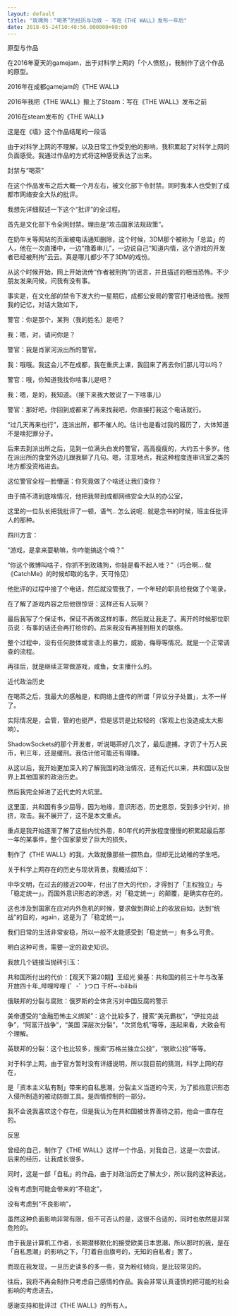 ```yaml
---
layout: default
title: "玫瑰狗：“喝茶”的经历与功效 – 写在《THE WALL》发布一年后"
date: 2018-05-24T10:48:56.000000+08:00
---
```


原型与作品

在2016年夏天的gamejam，出于对科学上网的「个人愤怒」，我制作了这个作品的原型。


2016年在成都gamejam的《THE WALL》

2016年我把《THE WALL》搬上了Steam：写在《THE WALL》发布之前


2016在steam发布的《THE WALL》


这是在《墙》这个作品结尾的一段话

由于对科学上网的不理解，以及日常工作受到他的影响，我积累起了对科学上网的负面感受。我通过作品的方式将这种感受表达了出来。

封禁与“喝茶”

在这个作品发布之后大概一个月左右，被文化部下令封禁。同时我本人也受到了成都市网络安全大队的批评。

我想先详细叙述一下这个“批评”的全过程。

首先是文化部下令全网封禁。理由是“攻击国家法规政策”。

在奶牛关等网站的页面被电话通知删除，这个时候，3DM那个被称为「总监」的人，他在一次直播中，一边“撸着串儿”，一边说自己“知道内情，这个游戏的开发者已经被刑拘”云云。真是哪儿都少不了3DM的戏份。

从这个时候开始，网上开始流传“作者被刑拘”的谣言，并且描述的相当恐怖。不少朋友发来问候，问我有没有事。

事实是，在文化部的禁令下发大约一星期后，成都公安局的警官打电话给我。按照我的记忆，对话大致如下，

警官：你是那个，某狗（我的姓名）是吧？


我：嗯，对，请问你是？


警官：我是肖家河派出所的警官。


我：哦哦。我这会儿不在成都，我在重庆上课，我回来了再去你们那儿可以吗？


警官：哦，你知道我找你啥事儿是吧？


我：嗯，是的，我知道。（接下来我大致说了一下啥事儿）


警官：那好吧，你回到成都来了再来找我吧，你直接打我这个电话就行。


“过几天再来也行”，连派出所，都不催人的。估计也是看过我的履历了，大体知道不是啥犯罪分子。

后来去到派出所之后，见到一位满头白发的警官，高高瘦瘦的，大约五十多岁。他在派出所的食堂外边儿跟我聊了几句。嗯，注意地点，我这种程度连审讯室之类的地方都没资格进去。


这位警官全程一脸懵逼：你究竟做了个啥还让我们查你？

由于搞不清到底啥情况，他把我带到成都网络安全大队的办公室，

这里的一位队长把我批评了一顿，语气.. 怎么说呢.. 就是念书的时候，班主任批评人的那种。

四川方言：

“游戏，是拿来耍勒嘛，你咋能搞这个喃？”


“你这个微博叫啥子，你抓不到玫瑰狗，你娃是看不起人哇？”（巧合啊… 做《CatchMe》的时候却取的名字，天可怜见）

他批评的过程中接了个电话，然后就没管我了，一个年轻的职员给我做了个笔录，


在了解了游戏内容之后他很惊讶：这样还有人玩啊？


最后我写了个保证书，保证不再做这样的事，然后就让我走了。离开的时候那位职员说：有事的话还会再打给你的。后来我没有再接到相关的联络。


整个过程中，没有任何肢体或言语上的暴力，威胁，侮辱等情况。就是一个正常调查的流程。


再往后，就是继续正常做游戏，咸鱼，女主播什么的。

近代政治历史

在喝茶之后，我最大的感触是，和网络上盛传的所谓「异议分子处置」，太不一样了。


实际情况是，会管，管的也挺严，但是惩罚是比较轻的（客观上也没造成太大影响）。


ShadowSockets的那个开发者，听说喝茶好几次了，最后逮捕，才罚了十万人民币，判三年，还是缓刑。我估计他可能还有得赚。

从这以后，我开始更加深入的了解我国的政治情况，还有近代以来，共和国以及世界上其他国家的政治历史。


然后我完全掉进了近代史的大坑里。


这里面，共和国有多少屈辱，因为地缘，意识形态，历史恩怨，受到多少针对，排挤，攻击。我不展开了，这不是本文重点。


重点是我开始逐渐了解了这些内忧外患，80年代的开放程度慢慢的积累起最后那一年的某事件，整个国家蒙受了巨大的损失。


制作了《THE WALL》的我，大致就像那些一腔热血，但却无比幼稚的学生吧。

关于科学上网存在的历史与现状背景，我概括如下：

中华文明，在过去的接近200年，付出了巨大的代价，才得到了「主权独立」与「稳定统一」。而国外意识形态的渗透，对「稳定统一」的颠覆，是确实存在的。


这也涉及到国家在应对内外危机的时候，要求做到舆论上的收放自如，达到“统战”的目的，again，这是为了「稳定统一」。

我们日常的生活非常安稳，所以一般不太能感受到「稳定统一」有多么可贵。


明白这种可贵，需要一定的政史知识。

我放几个链接当抛砖引玉：

共和国所付出的代价：【观天下第20期】王绍光  奠基：共和国的前三十年与改革开放四十年_哔哩哔哩 (゜-゜)つロ 干杯~-bilibili


俄联邦的分裂与腐败：俄罗斯的全体贪污对中国反腐的警示


美帝遭受的“金融恐怖主义绑架”：这个比较多了，搜索“美元霸权”，“伊拉克战争”，“阿富汗战争”，“美国 深层次分裂”，“次贷危机”等等，连起来看，大致会有个理解。


 英联邦的分裂：这个也比较多，搜索“苏格兰独立公投”，“脱欧公投”等等。

对于科学上网，由于官方暂时没有详细说明，所以我目前的猜测，科学上网的存在，


是「资本主义私有制」带来的自私思潮，分裂主义当道的今天，为了抵挡意识形态入侵所制造的被动防御工具。是舆情控制的一部分。


我不会说我喜欢这个存在，但是我认为在共和国被世界善待之前，他会一直存在的。

反思

曾经的自己，制作了《THE WALL》这样一个作品，对我自己，这是一次尝试，后来的经历，让我成长很多。


同时，这是一部「自私」的作品，由于对政治历史了解太少，所以我的这种表达，


没有考虑到可能会带来的“不稳定”，


没有考虑到“不良影响”，


虽然这种负面影响非常有限，但不可否认的是，这很不合适的，同时也依然是非常危险的。


由于我是计算机工作者，长期潜移默化的接受欧美日本思潮，所以那时的我，是在「自私思潮」的影响之下，「打着自由旗号的，无知的自私者」罢了。

而现在我发现，一旦历史读多的多一些，变为粉红倾向，是比较常见的。

往后，我将不再会制作只考虑自己感情的作品。我会非常认真谨慎的把可能的社会影响的考虑进去。


感谢支持和批评过《THE WALL》的所有人。


